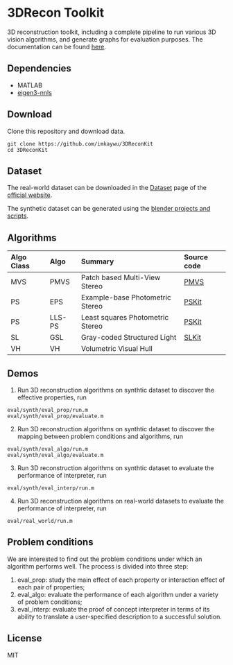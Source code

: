 # 3DRecon Toolkit
3D reconstruction toolkit, including a complete pipeline to run various 3D vision algorithms, and generate graphs for evaluation purposes. The documentation can be found [here](https://imkaywu/3drecon_dataset/software).

## Dependencies
* MATLAB
* [eigen3-nnls](https://github.com/hmatuschek/eigen3-nnls)

## Download
Clone this repository and download data.
```
git clone https://github.com/imkaywu/3DReconKit
cd 3DReconKit
```

## Dataset
The real-world dataset can be downloaded in the [Dataset](https://imkaywu/3drecon_dataset/dataset) page of the [official website](https://imkaywu/3drecon_dataset).

The synthetic dataset can be generated using the [blender projects and scripts]().

## Algorithms
| Algo Class |  Algo  | Summary  | Source code |
| :--------- | :----- | :------- | :---------- |
| MVS        | PMVS   | Patch based Multi-View Stereo | [PMVS](https://www.di.ens.fr/pmvs/) |
| PS         | EPS    | Example-base Photometric Stereo | [PSKit](https://github.com/imkaywu/PSKit) |
| PS         | LLS-PS | Least squares Photometric Stereo | [PSKit](https://github.com/imkaywu/PSKit) |
| SL         | GSL    | Gray-coded Structured Light | [SLKit](https://github.com/imkaywu/SLKit) |
| VH         | VH     | Volumetric Visual Hull |

## Demos
1. Run 3D reconstruction algorithms on synthtic dataset to discover the effective properties, run
```
eval/synth/eval_prop/run.m
eval/synth/eval_prop/evaluate.m
```
2. Run 3D reconstruction algorithms on synthtic dataset to discover the mapping between problem conditions and algorithms, run
```
eval/synth/eval_algo/run.m
eval/synth/eval_algo/evaluate.m
```
3. Run 3D reconstruction algorithms on synthtic dataset to evaluate the performance of interpreter, run
```
eval/synth/eval_interp/run.m
```
4. Run 3D reconstruction algorithms on real-world datasets to evaluate the performance of interpreter, run
```
eval/real_world/run.m
```

## Problem conditions
We are interested to find out the problem conditions under which an algorithm performs well. The process is divided into three step:
1. eval_prop: study the main effect of each property or interaction effect of each pair of properties;
2. eval_algo: evaluate the performance of each algorithm under a variety of problem conditions;
3. eval_interp: evaluate the proof of concept interpreter in terms of its ability to translate a user-specified description to a successful solution.

## License
MIT
